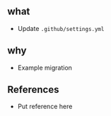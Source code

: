 ## what
- Update `.github/settings.yml` 

## why
- Example migration

## References
* Put reference here
